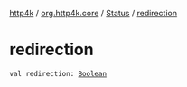[http4k](../../index.md) / [org.http4k.core](../index.md) / [Status](index.md) / [redirection](./redirection.md)

# redirection

`val redirection: `[`Boolean`](https://kotlinlang.org/api/latest/jvm/stdlib/kotlin/-boolean/index.html)